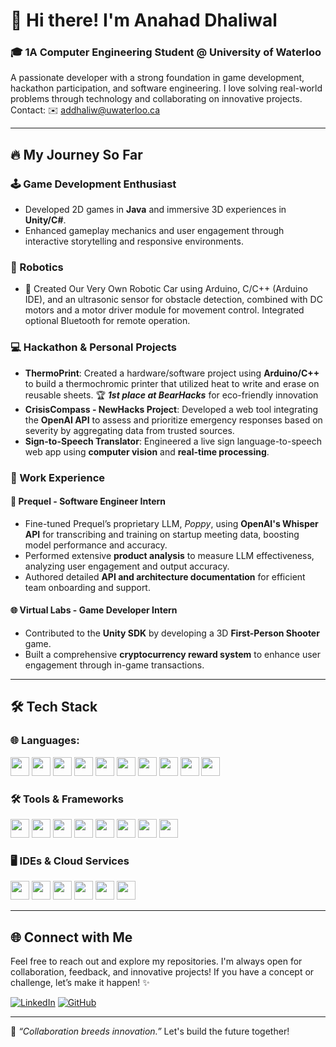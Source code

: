 # 👋 Hi there! I'm Anahad Dhaliwal

### 🎓 1A Computer Engineering Student @ University of Waterloo
A passionate developer with a strong foundation in game development, hackathon participation, and software engineering. I love solving real-world problems through technology and collaborating on innovative projects. 
Contact: ✉️ addhaliw@uwaterloo.ca

---

## 🔥 My Journey So Far

### 🕹️ Game Development Enthusiast
- Developed 2D games in **Java** and immersive 3D experiences in **Unity/C#**.
- Enhanced gameplay mechanics and user engagement through interactive storytelling and responsive environments.

### 🤖 Robotics
- 🚗 Created Our Very Own Robotic Car using Arduino, C/C++ (Arduino IDE), and an ultrasonic sensor for obstacle detection, combined with DC motors and a motor driver module for movement control. Integrated optional Bluetooth for remote operation.

### 💻 Hackathon & Personal Projects
- **ThermoPrint**: Created a hardware/software project using **Arduino/C++** to build a thermochromic printer that utilized heat to write and erase on reusable sheets. 🏆 ***1st place at BearHacks*** for eco-friendly innovation
- **CrisisCompass - NewHacks Project**: Developed a web tool integrating the **OpenAI API** to assess and prioritize emergency responses based on severity by aggregating data from trusted sources.
- **Sign-to-Speech Translator**: Engineered a live sign language-to-speech web app using **computer vision** and **real-time processing**.

### 💼 Work Experience

#### 🤖 Prequel - Software Engineer Intern
- Fine-tuned Prequel’s proprietary LLM, *Poppy*, using **OpenAI's Whisper API** for transcribing and training on startup meeting data, boosting model performance and accuracy.
- Performed extensive **product analysis** to measure LLM effectiveness, analyzing user engagement and output accuracy.
- Authored detailed **API and architecture documentation** for efficient team onboarding and support.

#### 🌐 Virtual Labs - Game Developer Intern
- Contributed to the **Unity SDK** by developing a 3D **First-Person Shooter** game.
- Built a comprehensive **cryptocurrency reward system** to enhance user engagement through in-game transactions.

---

## 🛠️ Tech Stack

### 🌐 Languages:
<p align="left">
  <img src="https://img.shields.io/badge/-Python-blue?logo=python&logoColor=white" height="30">
  <img src="https://img.shields.io/badge/-C++-00599C?logo=c%2B%2B&logoColor=white" height="30">
  <img src="https://img.shields.io/badge/-JavaScript-F7DF1E?logo=javascript&logoColor=black" height="30">
  <img src="https://img.shields.io/badge/-HTML5-E34F26?logo=html5&logoColor=white" height="30">
  <img src="https://img.shields.io/badge/-CSS3-1572B6?logo=css3&logoColor=white" height="30">
  <img src="https://img.shields.io/badge/-LaTeX-008080?logo=latex&logoColor=white" height="30">
  <img src="https://img.shields.io/badge/-MongoDB-47A248?logo=mongodb&logoColor=white" height="30">
  <img src="https://img.shields.io/badge/-Express.js-000000?logo=express&logoColor=white" height="30">
  <img src="https://img.shields.io/badge/-React-61DAFB?logo=react&logoColor=black" height="30">
  <img src="https://img.shields.io/badge/-Node.js-339933?logo=node.js&logoColor=white" height="30">
</p>

### 🛠️ Tools & Frameworks
<p align="left">
  <img src="https://img.shields.io/badge/-Git-F05032?logo=git&logoColor=white" height="30">
  <img src="https://img.shields.io/badge/-Node.js-339933?logo=node.js&logoColor=white" height="30">
  <img src="https://img.shields.io/badge/-React-61DAFB?logo=react&logoColor=black" height="30">
  <img src="https://img.shields.io/badge/-Flask-000000?logo=flask&logoColor=white" height="30">
  <img src="https://img.shields.io/badge/-Arduino-00979D?logo=arduino&logoColor=white" height="30">
  <img src="https://img.shields.io/badge/-Raspberry%20Pi-C51A4A?logo=raspberry-pi&logoColor=white" height="30">
  <img src="https://img.shields.io/badge/-Express.js-000000?logo=express&logoColor=white" height="30">
  <img src="https://img.shields.io/badge/-MongoDB-47A248?logo=mongodb&logoColor=white" height="30">
</p>


### 🖥️ IDEs & Cloud Services
<p align="left">
  <img src="https://img.shields.io/badge/-VSCode-007ACC?logo=visual-studio-code&logoColor=white" height="30">
  <img src="https://img.shields.io/badge/-PyCharm-000000?logo=pycharm&logoColor=white" height="30">
  <img src="https://img.shields.io/badge/-IntelliJ%20IDEA-000000?logo=intellij-idea&logoColor=white" height="30">
  <img src="https://img.shields.io/badge/-Replit-667881?logo=replit&logoColor=white" height="30">
  <img src="https://img.shields.io/badge/-AWS-232F3E?logo=amazon-aws&logoColor=white" height="30">
  <img src="https://img.shields.io/badge/-Azure-0078D4?logo=microsoft-azure&logoColor=white" height="30">
</p>


---

## 🌐 Connect with Me
Feel free to reach out and explore my repositories. I'm always open for collaboration, feedback, and innovative projects! If you have a concept or challenge, let’s make it happen! ✨

[![LinkedIn](https://img.shields.io/badge/-LinkedIn-blue?logo=linkedin&logoColor=white)](https://www.linkedin.com/in/anahad)
[![GitHub](https://img.shields.io/badge/-GitHub-181717?logo=github&logoColor=white)](https://github.com/Anahadd)

---

🌟 *“Collaboration breeds innovation.”* Let's build the future together!
